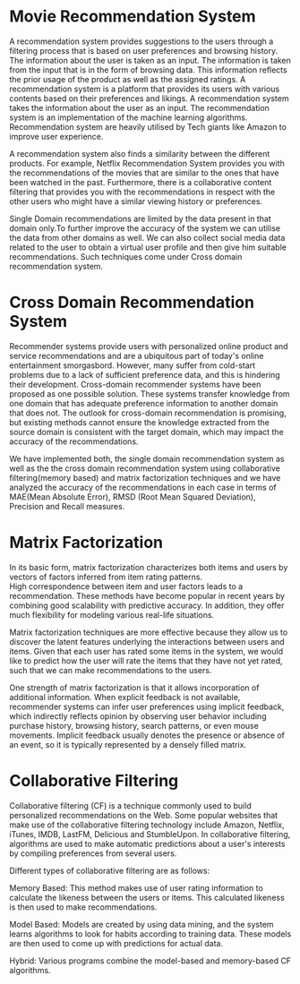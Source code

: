 # Movie Recommendation System

A recommendation system provides suggestions to the users through a filtering process that is based on user preferences and browsing 
history. The information about the user is taken as an input. The information is taken from the input that is in the form of browsing 
data. This information reflects the prior usage of the product as well as the assigned ratings. A recommendation system is a platform 
that provides its users with various contents based on their preferences and likings. A recommendation system takes the information 
about the user as an input. The recommendation system is an implementation of the machine learning algorithms. Recommendation system are 
heavily utilised by Tech giants like Amazon to improve user experience.

A recommendation system also finds a similarity between the different products. For example, Netflix Recommendation System provides you 
with the recommendations of the movies that are similar to the ones that have been watched in the past. Furthermore, there is a 
collaborative content filtering that provides you with the recommendations in respect with the other users who might have a similar 
viewing history or preferences.

Single Domain recommendations are limited by the data present in that domain only.To further improve the accuracy of the system we can 
utilise the data from other domains as well. We can also collect social media data related to the user to obtain a virtual user profile 
and then give him suitable recommendations. Such techniques come under Cross domain recommendation system.



# Cross Domain Recommendation System

Recommender systems provide users with personalized online product and service recommendations and are a ubiquitous part of today's 
online entertainment smorgasbord. However, many suffer from cold-start problems due to a lack of sufficient preference data, and this is 
hindering their development. Cross-domain recommender systems have been proposed as one possible solution. These systems transfer 
knowledge from one domain that has adequate preference information to another domain that does not. The outlook for cross-domain 
recommendation is promising, but existing methods cannot ensure the knowledge extracted from the source domain is consistent with the 
target domain, which may impact the accuracy of the recommendations.

We have implemented both, the single domain recommendation system as well as the the cross domain recommendation system using 
collaborative filtering(memory based) and matrix factorization techniques and we have analyzed the accuracy of the recommendations in 
each case in terms of MAE(Mean Absolute Error), RMSD (Root Mean Squared Deviation), Precision and Recall measures.



# Matrix Factorization

In its basic form, matrix factorization characterizes both items and users by vectors of factors inferred from item rating patterns.  
High correspondence between item and user factors leads to a recommendation. These methods have become popular in recent years by 
combining good scalability with predictive accuracy. In addition, they offer much flexibility for modeling various real-life situations. 

Matrix factorization techniques are more effective because they allow us to discover the latent features underlying the interactions 
between users and items. Given that each user has rated some items in the system, we would like to predict how the user will rate the 
items that they have not yet rated, such that we can make recommendations to the users.

One strength of matrix factorization is that it allows incorporation of additional information. When explicit feedback is not available, 
recommender systems can infer user preferences using implicit feedback, which indirectly reflects opinion by observing user behavior 
including purchase history, browsing history, search patterns, or even mouse movements. Implicit feedback usually denotes the presence 
or absence of an event, so it is typically represented by a densely filled matrix.



# Collaborative Filtering

Collaborative filtering (CF) is a technique commonly used to build personalized recommendations on the Web. Some popular websites that 
make use of the collaborative filtering technology include Amazon, Netflix, iTunes, IMDB, LastFM, Delicious and StumbleUpon. In 
collaborative filtering, algorithms are used to make automatic predictions about a user's interests by compiling preferences from 
several users. 

Different types of collaborative filtering are as follows:

Memory Based: This method makes use of user rating information to calculate the likeness between the users or items. This calculated 
                likeness is then used to make recommendations.

Model Based: Models are created by using data mining, and the system learns algorithms to look for habits according to training data. 
             These models are then used to come up with predictions for actual data.

Hybrid: Various programs combine the model-based and memory-based CF algorithms.
